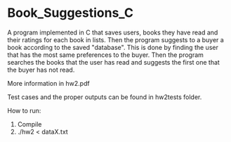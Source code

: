# Book_Suggestions_C

A program implemented in C that saves users, books they have read and their ratings for each book in lists. Then the program suggests to a buyer a book according to the saved "database". This is done by finding the user that has the most same preferences to the buyer. Then the program searches the books that the user has read and suggests the first one that the buyer has not read.

More information in hw2.pdf

Test cases and the proper outputs can be found in hw2tests folder.

How to run: </br>
1) Compile </br>
2) ./hw2 < dataX.txt
